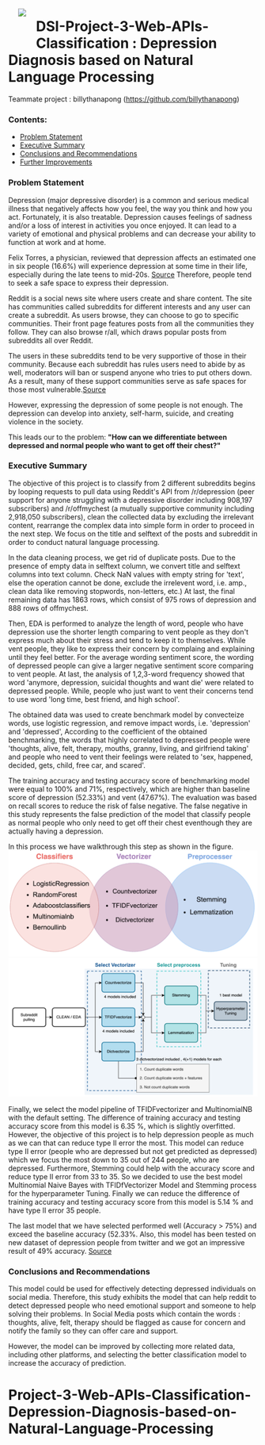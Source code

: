 <img src="http://imgur.com/1ZcRyrc.png" style="float: left; margin: 20px; height: 55px">

# DSI-Project-3-Web-APIs-Classification : Depression Diagnosis based on Natural Language Processing 

Teammate project : billythanapong (https://github.com/billythanapong)

### Contents:
- [Problem Statement](#Problem-Statement)
- [Executive Summary](#Executive-Summary)
- [Conclusions and Recommendations](#Conclusions-and-Recommendations)
- [Further Improvements](#Further-Improvements) 

### Problem Statement 

Depression (major depressive disorder) is a common and serious medical illness that negatively affects how you feel, the way you think and how you act. Fortunately, it is also treatable. Depression causes feelings of sadness and/or a loss of interest in activities you once enjoyed. It can lead to a variety of emotional and physical problems and can decrease your ability to function at work and at home. 

Felix Torres, a physician, reviewed that depression affects an estimated one in six people (16.6%) will experience depression at some time in their life, especially during the late teens to mid-20s.
[Source](https://psychiatry.org/patients-families/depression/what-is-depression) Therefore, people tend to seek a safe space to express their depression.

Reddit is a social news site where users create and share content. The site has communities called subreddits for different interests and any user can create a subreddit.
As users browse, they can choose to go to specific communities. Their front page features posts from all the communities they follow. They can also browse r/all, which draws popular posts from subreddits all over Reddit.

The users in these subreddits tend to be very supportive of those in their community. Because each subreddit has rules users need to abide by as well, moderators will ban or suspend anyone who tries to put others down. As a result, many of these support communities serve as safe spaces for those most vulnerable.[Source](https://www.internetmatters.org/hub/news-blogs/what-is-reddit-what-parents-need-to-know/)

However, expressing the depression of some people is not enough. The depression can develop into anxiety, self-harm, suicide, and creating violence in the society.

This leads our to the problem: **"How can we differentiate between depressed and normal people who want to get off their chest?"**



### Executive Summary

The objective of this project is to classify from 2 different subreddits begins by looping requests to pull data using Reddit's API from /r/depression (peer support for anyone struggling with a depressive disorder including 908,197 subscribers) and /r/offmychest (a mutually supportive community including 2,918,050 subscribers), clean the collected data by excluding the irrelevant content, rearrange the complex data into simple form in order to proceed in the next step. We focus on the title and selftext of the posts and subreddit in order to conduct natural language processing. 

In the data cleaning process, we get rid of duplicate posts. Due to the presence of empty data in selftext column, we convert title and selftext columns into text column. Check NaN values with empty string for 'text', else the operation cannot be done, exclude the irrelevent word, i.e. amp., clean data like removing stopwords, non-letters, etc.) At last, the final remaining data has 1863 rows, which consist of 975 rows of depression and 888 rows of offmychest.

Then, EDA is performed to analyze the length of word, people who have depression use the shorter length comparing to vent people as they don't express much about their stress and tend to keep it to themselves. While vent people, they like to express their concern by complaing and explaining until they feel better. For the average wording sentiment score, the wording of depressed people can give a larger negative sentiment score comparing to vent people. At last, the analysis of 1,2,3-word frequency showed that word 'anymore, depression, suicidal thoughts and want die' were related to depressed people. While, people who just want to vent their concerns tend to use word 'long time, best friend, and high school'.

The obtained data was used to create benchmark model by convecteize words, use logistic regression, and remove impact words, i.e. 'depression' and 'depressed', According to the coefficient of the obtained benchmarking, the words that highly correlated to depressed people were 'thoughts, alive, felt, therapy, mouths, granny, living, and girlfriend taking' and people who need to vent their feelings were related to 'sex, happened, decided, gets, child, free car, and scared'.

The training accuracy and testing accuracy score of benchmarking model were equal to 100% and 71%, respectively, which are higher than baseline score of depression (52.33%) and vent (47.67%). The evaluation was based on recall scores to reduce the risk of false negative. The false negative in this study represents the false prediction of the model that classify people as normal people who only need to get off their chest eventhough they are actually having a depression.


In this process we have walkthrough this step as shown in the figure.
![model_tuning](./model/model_tuning.png)
![tuning_modelworkflow](./model/tuning_modelworkflow.png)

Finally, we select the model pipeline of TFIDFvectorizer and MultinomialNB with the default setting. The difference of training accuracy and testing accuracy score from this model is 6.35 %, which is slightly overfitted. However, the objective of this project is to help depression people as much as we can that can reduce type II error the most. This model can reduce type II error (people who are depressed but not get predicted as depressed) which we focus the most down to 35 out of 244 people, who are depressed. Furthermore, Stemming could help with the accuracy score and reduce type II error from 33 to 35. So we decided to use the best model Multinomial Naive Bayes with TFIDfVectorizer Model and 
Stemming process for the hyperparameter Tuning. Finally we can reduce the difference of training accuracy and testing accuracy score from this model is 5.14 % and have type II error 35 people.

The last model that we have selected performed well (Accuracy > 75%) and exceed the baseline accuracy (52.33%. Also, this model has been tested on new dataset of depression people from twitter and we got an impressive result of 49% accuracy. [Source](https://www.kaggle.com/datasets/kazanova/sentiment140)
 

### Conclusions and Recommendations

This model could be used for effectively detecting depressed individuals on social media. Therefore, this study exhibits the model that can help reddit to detect depressed people who need emotional support and someone to help solving their problems. In Social Media posts which contain the words : thoughts, alive, felt, therapy should be flagged as cause for concern and notify the family so they can offer care and support.

However, the model can be improved by collecting more related data, including other platforms, and selecting the better classification model to increase the accuracy of prediction. 
# Project-3-Web-APIs-Classification-Depression-Diagnosis-based-on-Natural-Language-Processing

